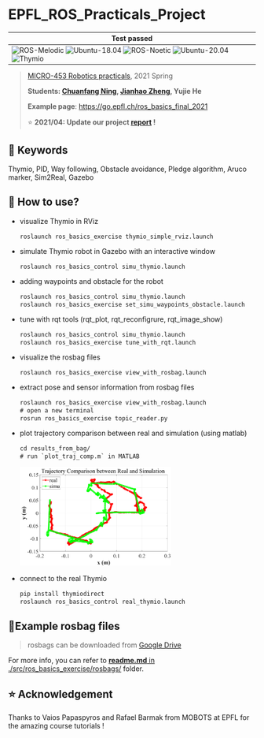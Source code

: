 # EPFL_ROS_Practicals_Project

| **Test passed**                                              |
| ------------------------------------------------------------ |
| ![ROS-Melodic](https://img.shields.io/badge/ROS-Melodic-red.svg) ![Ubuntu-18.04](https://img.shields.io/badge/Ubuntu-18.04-blue.svg) ![ROS-Noetic](https://img.shields.io/badge/ROS-Noetic-red.svg) ![Ubuntu-20.04](https://img.shields.io/badge/Ubuntu-20.04-blue.svg) ![Thymio](https://img.shields.io/badge/Thymio-II-orange.svg) |

> [MICRO-453 Robotics practicals](https://edu.epfl.ch/coursebook/fr/robotics-practicals-MICRO-453), 2021 Spring
>
> **Students: [Chuanfang Ning](https://github.com/Chuanfang-Neptune), [Jianhao Zheng](https://github.com/Jianhao-zheng), Yujie He**
>
> **Example page**: https://go.epfl.ch/ros_basics_final_2021
>
> :star: **2021/04: Update our project [report](./ROS_Basics_Report_21Spring.pdf) !**

## :key: Keywords

Thymio, PID, Way following, Obstacle avoidance, Pledge algorithm, Aruco marker, Sim2Real, Gazebo

## :hammer: How to use?

- visualize Thymio in RViz

  ```shell
  roslaunch ros_basics_exercise thymio_simple_rviz.launch
  ```

- simulate Thymio robot in Gazebo with an interactive window

  ```shell
  roslaunch ros_basics_control simu_thymio.launch
  ```

- adding waypoints and obstacle for the robot

  ```shell
  roslaunch ros_basics_control simu_thymio.launch
  roslaunch ros_basics_exercise set_simu_waypoints_obstacle.launch
  ```

- tune with rqt tools (rqt_plot, rqt_reconfigrure, rqt_image_show)

  ```shell
  roslaunch ros_basics_control simu_thymio.launch
  roslaunch ros_basics_exercise tune_with_rqt.launch
  ```

- visualize the rosbag files

  ```shell
  roslaunch ros_basics_exercise view_with_rosbag.launch
  ```

- extract pose and sensor information from rosbag files

  ```shell
  roslaunch ros_basics_exercise view_with_rosbag.launch
  # open a new terminal
  rosrun ros_basics_exercise topic_reader.py
  ```

- plot trajectory comparison between real and simulation (using matlab)

  ```shell
  cd results_from_bag/
  # run `plot_traj_comp.m` in MATLAB
  ```

  <img src="./results_from_bag/traj_thymio_simulation_navigation_with_obstacle_avoidance.png" alt="traj_thymio_simulation_navigation_with_obstacle_avoidance" style="zoom:30%;" />

- connect to the real Thymio

  ```shell
  pip install thymiodirect
  roslaunch ros_basics_control real_thymio.launch
  ```

## :school_satchel:Example rosbag files

> rosbags can be downloaded from [Google Drive](https://drive.google.com/drive/folders/19KUzVqVasN7F2TfLpSc37OlQIdFQcbJs?usp=sharing)

For more info, you can refer to [**readme.md** in ./src/ros_basics_exercise/rosbags/](./src/ros_basics_exercise/rosbags/readme.md) folder.

## :star: Acknowledgement

Thanks to Vaios Papaspyros and Rafael Barmak from MOBOTS at EPFL for the amazing course tutorials !
